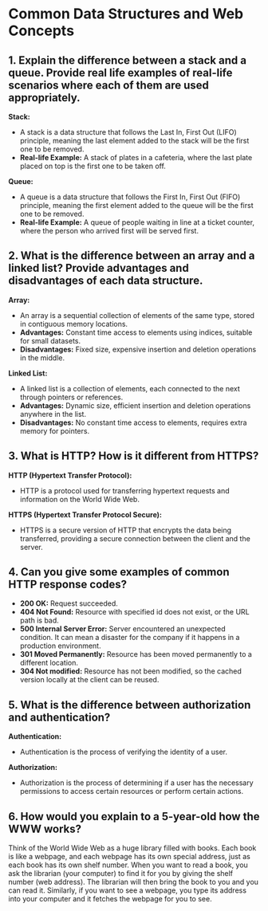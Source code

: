 # Common Data Structures and Web Concepts

## 1. Explain the difference between a stack and a queue. Provide real life examples of real-life scenarios where each of them are used appropriately.

**Stack:**

- A stack is a data structure that follows the Last In, First Out (LIFO) principle, meaning the last element added to the stack will be the first one to be removed.
- **Real-life Example:** A stack of plates in a cafeteria, where the last plate placed on top is the first one to be taken off.

**Queue:**

- A queue is a data structure that follows the First In, First Out (FIFO) principle, meaning the first element added to the queue will be the first one to be removed.
- **Real-life Example:** A queue of people waiting in line at a ticket counter, where the person who arrived first will be served first.

## 2. What is the difference between an array and a linked list? Provide advantages and disadvantages of each data structure.

**Array:**

- An array is a sequential collection of elements of the same type, stored in contiguous memory locations.
- **Advantages:** Constant time access to elements using indices, suitable for small datasets.
- **Disadvantages:** Fixed size, expensive insertion and deletion operations in the middle.

**Linked List:**

- A linked list is a collection of elements, each connected to the next through pointers or references.
- **Advantages:** Dynamic size, efficient insertion and deletion operations anywhere in the list.
- **Disadvantages:** No constant time access to elements, requires extra memory for pointers.

## 3. What is HTTP? How is it different from HTTPS?

**HTTP (Hypertext Transfer Protocol):**

- HTTP is a protocol used for transferring hypertext requests and information on the World Wide Web.

**HTTPS (Hypertext Transfer Protocol Secure):**

- HTTPS is a secure version of HTTP that encrypts the data being transferred, providing a secure connection between the client and the server.

## 4. Can you give some examples of common HTTP response codes?

- **200 OK:** Request succeeded.
- **404 Not Found:** Resource with specified id does not exist, or the URL path is bad.
- **500 Internal Server Error:** Server encountered an unexpected condition. It can mean a disaster for the company if it happens in a production environment.
- **301 Moved Permanently:** Resource has been moved permanently to a different location.
- **304 Not modified:** Resource has not been modified, so the cached version locally at the client can be reused.

## 5. What is the difference between authorization and authentication?

**Authentication:**

- Authentication is the process of verifying the identity of a user.

**Authorization:**

- Authorization is the process of determining if a user has the necessary permissions to access certain resources or perform certain actions.

## 6. How would you explain to a 5-year-old how the WWW works?

Think of the World Wide Web as a huge library filled with books. Each book is like a webpage, and each webpage has its own special address, just as each book has its own shelf number. When you want to read a book, you ask the librarian (your computer) to find it for you by giving the shelf number (web address). The librarian will then bring the book to you and you can read it. Similarly, if you want to see a webpage, you type its address into your computer and it fetches the webpage for you to see.
